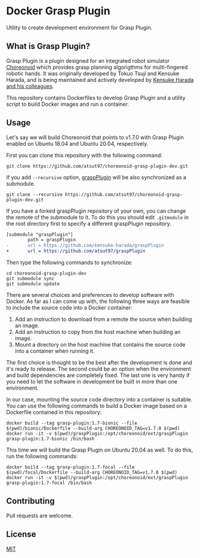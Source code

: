 # Docker Grasp Plugin

Utility to create development environment for Grasp Plugin.

## What is Grasp Plugin?

Grasp Plugin is a plugin designed for an integrated robot simulator
[Choreonoid](https://choreonoid.org) which provides grasp planning
algorigthms for multi-fingered robotic hands. It was originally
developed by Tokuo Tsuji and Kensuke Harada, and is being maintained
and actively developed by [Kensuke Harada and his
colleagues](https://www.roboticmanipulation.org/).

This repository contains Dockerfiles to develop Grasp Plugin and
a utility script to build Docker images and run a container.

## Usage

Let's say we will build Choreonoid that points to v1.7.0 with Grasp
Plugin enabled on Ubuntu 18.04 and Ubuntu 20.04, respectively.

First you can clone this repository with the following command:

``` shell
git clone https://github.com/atsut97/choreonoid-grasp-plugin-dev.git
```

If you add `--recursive` option,
[graspPlugin](https://github.com/kensuke-harada/graspPlugin) will be
 also synchronized as a submodule.

``` shell
git clone --recursive https://github.com/atsut97/choreonoid-grasp-plugin-dev.git
```

If you have a forked graspPlugin repository of your own, you can change the
remote of the submodule to it. To do this you should edit
`.gitmodule` in the root directory first to specify a different
graspPlugin repository.

``` diff
[submodule "graspPlugin"]
        path = graspPlugin
-       url = https://github.com/kensuke-harada/graspPlugin
+       url = https://github.com/atsut97/graspPlugin
```

Then type the following commands to synchronize:

``` shell
cd choreonoid-grasp-plugin-dev
git submodule sync
git submodule update
```

There are several choices and preferences to develop software with
Docker. As far as I can come up with, the following three ways are
feasible to include the source code into a Docker container:

  1. Add an instruction to download from a remote the source when
     building an image.
  2. Add an instruction to copy from the host machine when building an
     image.
  3. Mount a directory on the host machine that contains the source
     code into a container when running it.

The first choice is thought to be the best after the development is
done and it's ready to release. The second could be an option when the
environment and build dependencies are completely fixed. The last one
is very handy if you need to let the software in development be built
in more than one environment.

In our case, mounting the source code directory into a container is
suitable. You can use the following commands to build a Docker image
based on a Dockerfile contained in this repository:

``` shell
docker build --tag grasp-plugin:1.7-bionic --file $(pwd)/bionic/Dockerfile --build-arg CHOREONOID_TAG=v1.7.0 $(pwd)
docker run -it -v $(pwd)/graspPlugin:/opt/choreonoid/ext/graspPlugin grasp-plugin:1.7-bionic /bin/bash
```

This time we will build the Grasp Plugin on Ubuntu 20.04 as well. To
do this, run the following commands:

``` shell
docker build --tag grasp-plugin:1.7-focal --file $(pwd)/focal/Dockerfile --build-arg CHOREONOID_TAG=v1.7.0 $(pwd)
docker run -it -v $(pwd)/graspPlugin:/opt/choreonoid/ext/graspPlugin grasp-plugin:1.7-focal /bin/bash
```

## Contributing

Pull requests are welcome.

## License

[MIT](https://choosealicense.com/licenses/mit/)
